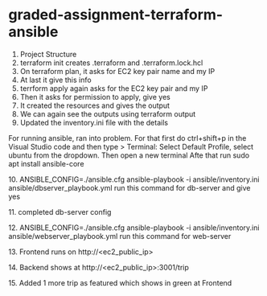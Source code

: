 # graded-assignment-terraform-ansible

1. Project Structure
2. terraform init creates .terraform and .terraform.lock.hcl
3. On terraform plan, it asks for EC2 key pair name and my IP
4. At last it give this info
5. terrform apply again asks for the EC2 key pair and my IP
6. Then it asks for permission to apply, give yes
7. It created the resources and gives the output
8. We can again see the outputs using terraform output
9. Updated the inventory.ini file with the details

For running ansible, ran into problem. For that first do ctrl+shift+p in the Visual Studio code and then type > Terminal: Select Default Profile, select ubuntu from the dropdown. Then open a new terminal
Afte that run sudo apt install ansible-core

10\. ANSIBLE\_CONFIG=./ansible.cfg ansible-playbook -i ansible/inventory.ini ansible/dbserver\_playbook.yml run this command for db-server and give yes

11\. completed db-server config

12\. ANSIBLE\_CONFIG=./ansible.cfg ansible-playbook -i ansible/inventory.ini ansible/webserver\_playbook.yml run this command for web-server

13\. Frontend runs on http://<ec2\_public\_ip>

14\. Backend shows at http://<ec2\_public\_ip>:3001/trip

15\. Added 1 more trip as featured which shows in green at Frontend

